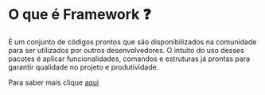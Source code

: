 # O que é Framework :question:

É um conjunto de códigos prontos que são disponibilizados na comunidade para ser utilizados por outros desenvolvedores. O intuito do uso desses pacotes é aplicar funcionalidades, comandos e estruturas já prontas para garantir qualidade no projeto e produtividade.

Para saber mais clique [aqui](https://rockcontent.com/br/blog/framework/)